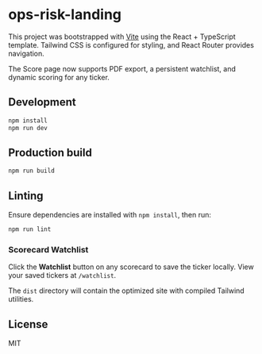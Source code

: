 # ops-risk-landing

This project was bootstrapped with [Vite](https://vitejs.dev/) using the React + TypeScript template.
Tailwind CSS is configured for styling, and React Router provides navigation.

The Score page now supports PDF export, a persistent watchlist, and dynamic scoring for any ticker.

## Development

```bash
npm install
npm run dev
```

## Production build

```bash
npm run build
```

## Linting

Ensure dependencies are installed with `npm install`, then run:

```bash
npm run lint
```

### Scorecard Watchlist

Click the **Watchlist** button on any scorecard to save the ticker locally. View
your saved tickers at `/watchlist`.

The `dist` directory will contain the optimized site with compiled Tailwind utilities.

## License

MIT
